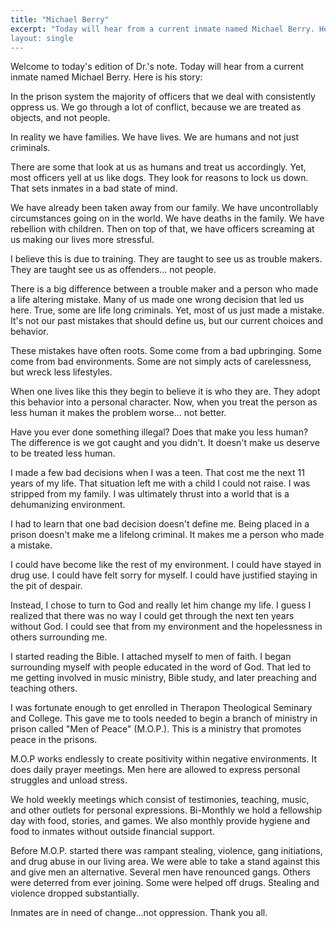 ```yaml
---
title: "Michael Berry"
excerpt: "Today will hear from a current inmate named Michael Berry. Here is his story:
layout: single
---
```

Welcome to today's edition of Dr.'s note. Today will hear from a current inmate named Michael Berry. Here is his story:

In the prison system the majority of officers that we deal with consistently oppress us. We go through a lot of conflict, because we are treated as objects, and not people.

In reality we have families. We have lives. We are humans and not just criminals.

There are some that look at us as humans and treat us accordingly. Yet, most officers yell at us like dogs. They look for reasons to lock us down. That sets inmates in a bad state of mind.

We have already been taken away from our family. We have uncontrollably circumstances going on in the world. We have deaths in the family. We have rebellion with children. Then on top of that, we have officers screaming at us making our lives more stressful.

I believe this is due to training. They are taught to see us as trouble makers. They are taught see us as offenders... not people.

There is a big difference between a trouble maker and a person who made a life altering mistake. Many of us made one wrong decision that led us here. True, some are life long criminals. Yet, most of us just made a mistake. It's not our past mistakes that should define us, but our current choices and behavior.

These mistakes have often roots. Some come from a bad upbringing. Some come from bad environments. Some are not simply acts of carelessness, but wreck less lifestyles.

When one lives like this they begin to believe it is who they are. They adopt this behavior into a personal character. Now, when you treat the person as less human it makes the problem worse... not better.

Have you ever done something illegal? Does that make you less human? The difference is we got caught and you didn't. It doesn't make us deserve to be treated less human.

I made a few bad decisions when I was a teen. That cost me the next 11 years of my life. That situation left me with a child I could not raise. I was stripped from my family. I was ultimately thrust into a world that is a dehumanizing environment.

I had to learn that one bad decision doesn't define me. Being placed in a prison doesn't make me a lifelong criminal. It makes me a person who made a mistake.

I could have become like the rest of my environment. I could have stayed in drug use. I could have felt sorry for myself. I could have justified staying in the pit of despair.

Instead, I chose to turn to God and really let him change my life. I guess I realized that there was no way I could get through the next ten years without God. I could see that from my environment and the hopelessness in others surrounding me.

I started reading the Bible. I attached myself to men of faith. I began surrounding myself with people educated in the word of God. That led to me getting involved in music ministry, Bible study, and later preaching and teaching others.

I was fortunate enough to get enrolled in Therapon Theological Seminary and College. This gave me to tools needed to begin a branch of ministry in prison called "Men of Peace" (M.O.P.). This is a ministry that promotes peace in the prisons.

M.O.P works endlessly to create positivity within negative environments. It does daily prayer meetings. Men here are allowed to express personal struggles and unload stress.

We hold weekly meetings which consist of testimonies, teaching, music, and other outlets for personal expressions. Bi-Monthly we hold a fellowship day with food, stories, and games. We also monthly provide hygiene and food to inmates without outside financial support.

Before M.O.P. started there was rampant stealing, violence, gang initiations, and drug abuse in our living area. We were able to take a stand against this and give men an alternative. Several men have renounced gangs. Others were deterred from ever joining. Some were helped off drugs. Stealing and violence dropped substantially.

Inmates are in need of change...not oppression. Thank you all. 